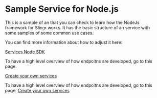 # Sample Service for Node.js
This is a sample of an  that you can check to learn how the NodeJs framework for Slingr works. It has the basic structure of an service with some samples of  some common use cases.

You can find more information about how to adjust it here:

[Services Node SDK](https://slingr-stack.github.io/platform/extensions_node_sdk.html)

To have a high level overview of how endpoitns are developed, go to this page:

[Create your own services](https://slingr-stack.github.io/platform/extensions_create_your_own_services.html)


To have a high level overview of how endpoitns are developed, go to this page:
[Create your own services](https://platform-docs.slingr.io/extensions_create_your_own_services.html)
